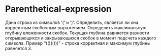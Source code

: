 # Parenthetical-expression
Дана строка из символов '(' и ')'. Определить, является ли она корректным скобочным выражением. Определить максимальную глубину вложенности скобок. Текущая глубина равняется разности открывающихся и закрывающихся скобок в момент подсчета каждого символа. Пример “(()(()))” - строка корректная и максимум глубины равняется 3.
